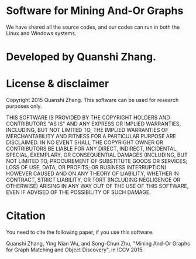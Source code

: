 # Software for Mining And-Or Graphs

We have shared all the source codes, and our codes can run in both the Linux and Windows systems.  

# Developed by Quanshi Zhang. 

# License & disclaimer

Copyright 2015 Quanshi Zhang. This software can be used for research purposes only.

THIS SOFTWARE IS PROVIDED BY THE COPYRIGHT HOLDERS AND CONTRIBUTORS "AS IS" AND ANY EXPRESS OR IMPLIED WARRANTIES, INCLUDING, BUT NOT LIMITED TO, THE IMPLIED WARRANTIES OF MERCHANTABILITY AND FITNESS FOR A PARTICULAR PURPOSE ARE DISCLAIMED. IN NO EVENT SHALL THE COPYRIGHT OWNER OR CONTRIBUTORS BE LIABLE FOR ANY DIRECT, INDIRECT, INCIDENTAL, SPECIAL, EXEMPLARY, OR CONSEQUENTIAL DAMAGES (INCLUDING, BUT NOT LIMITED TO, PROCUREMENT OF SUBSTITUTE GOODS OR SERVICES; LOSS OF USE, DATA, OR PROFITS; OR BUSINESS INTERRUPTION) HOWEVER CAUSED AND ON ANY THEORY OF LIABILITY, WHETHER IN CONTRACT, STRICT LIABILITY, OR TORT (INCLUDING NEGLIGENCE OR OTHERWISE) ARISING IN ANY WAY OUT OF THE USE OF THIS SOFTWARE, EVEN IF ADVISED OF THE POSSIBILITY OF SUCH DAMAGE.

# Citation 

You need to cite the following paper, if you use this software.

Quanshi Zhang, Ying Nian Wu, and Song-Chun Zhu, "Mining And-Or Graphs for Graph Matching and Object Discovery", in ICCV 2015. 

